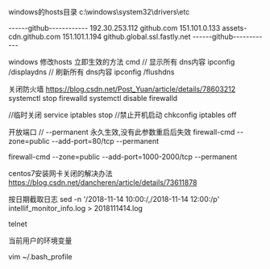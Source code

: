 windows的hosts目录
c:\windows\system32\drivers\etc


------github------------
192.30.253.112 github.com
151.101.0.133 assets-cdn.github.com
151.101.1.194  github.global.ssl.fastly.net
------github------------

windows 修改hosts 立即生效的方法
cmd 
// 显示所有 dns内容
ipconfig /displaydns
// 刷新所有 dns内容
ipconfig /flushdns



 关闭防火墙
  https://blog.csdn.net/Post_Yuan/article/details/78603212  
  systemctl stop firewalld
  systemctl disable firewalld

 //临时关闭
 service iptables stop
 //禁止开机启动
 chkconfig iptables off

开放端口
 // --permanent 永久生效,没有此参数重启后失效
firewall-cmd --zone=public --add-port=80/tcp --permanent 

firewall-cmd --zone=public --add-port=1000-2000/tcp --permanent 


centos7安装网卡关闭的解决办法
https://blog.csdn.net/dancheren/article/details/73611878

按日期截取日志
sed -n '/2018-11-14 10:00:/,/2018-11-14 12:00:/p' intellif_monitor_info.log > 2018111414.log

telnet

当前用户的环境变量

vim ~/.bash_profile